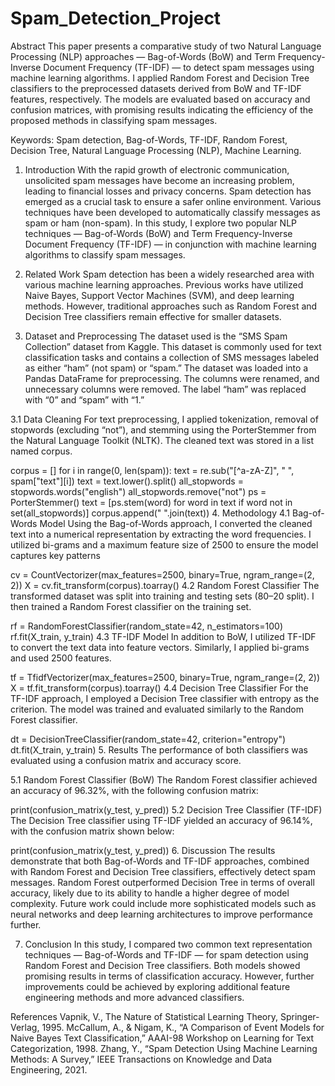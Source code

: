 # Spam_Detection_Project
Abstract
This paper presents a comparative study of two Natural Language Processing (NLP) approaches — Bag-of-Words (BoW) and Term Frequency-Inverse Document Frequency (TF-IDF) — 
to detect spam messages using machine learning algorithms. I applied Random Forest and Decision Tree classifiers to the preprocessed datasets derived from BoW and TF-IDF features, respectively. 
The models are evaluated based on accuracy and confusion matrices, with promising results indicating the efficiency of the proposed methods in classifying spam messages.

Keywords: Spam detection, Bag-of-Words, TF-IDF, Random Forest, Decision Tree, Natural Language Processing (NLP), Machine Learning.

1. Introduction
With the rapid growth of electronic communication, unsolicited spam messages have become an
increasing problem, leading to financial losses and privacy concerns.
Spam detection has emerged as a crucial task to ensure a safer online environment.
Various techniques have been developed to automatically classify messages as spam or ham (non-spam).
In this study, I explore two popular NLP techniques — Bag-of-Words (BoW) and Term Frequency-Inverse Document Frequency (TF-IDF) — in conjunction with machine learning algorithms to classify spam messages.

3. Related Work
Spam detection has been a widely researched area with various machine learning approaches.
Previous works have utilized Naive Bayes, Support Vector Machines (SVM), and deep learning methods.
However, traditional approaches such as Random Forest and Decision Tree classifiers remain effective for smaller datasets.

4. Dataset and Preprocessing
The dataset used is the “SMS Spam Collection” dataset from Kaggle. This dataset is commonly used for text classification tasks and contains
a collection of SMS messages labeled as either “ham” (not spam) or “spam.” The dataset was loaded into a Pandas DataFrame for preprocessing.
The columns were renamed, and unnecessary columns were removed. The label “ham” was replaced with “0” and “spam” with “1.”

3.1 Data Cleaning
For text preprocessing, I applied tokenization, removal of stopwords (excluding “not”), 
and stemming using the PorterStemmer from the Natural Language Toolkit (NLTK). The cleaned text was stored in a list named corpus.

corpus = []
for i in range(0, len(spam)):
    text = re.sub("[^a-zA-Z]", " ", spam["text"][i])
    text = text.lower().split()
    all_stopwords = stopwords.words("english")
    all_stopwords.remove("not")
    ps = PorterStemmer()
    text = [ps.stem(word) for word in text if word not in set(all_stopwords)]
    corpus.append(" ".join(text))
4. Methodology
4.1 Bag-of-Words Model
Using the Bag-of-Words approach, I converted the cleaned text into a numerical representation by extracting the word frequencies. 
I utilized bi-grams and a maximum feature size of 2500 to ensure the model captures key patterns

cv = CountVectorizer(max_features=2500, binary=True, ngram_range=(2, 2))
X = cv.fit_transform(corpus).toarray()
4.2 Random Forest Classifier
The transformed dataset was split into training and testing sets (80–20 split). I then trained a Random Forest classifier on the training set.

rf = RandomForestClassifier(random_state=42, n_estimators=100)
rf.fit(X_train, y_train)
4.3 TF-IDF Model
In addition to BoW, I utilized TF-IDF to convert the text data into feature vectors. Similarly, I applied bi-grams and used 2500 features.

tf = TfidfVectorizer(max_features=2500, binary=True, ngram_range=(2, 2))
X = tf.fit_transform(corpus).toarray()
4.4 Decision Tree Classifier
For the TF-IDF approach, I employed a Decision Tree classifier with entropy as the criterion. The model was trained and evaluated similarly to the Random Forest classifier.

dt = DecisionTreeClassifier(random_state=42, criterion="entropy")
dt.fit(X_train, y_train)
5. Results
The performance of both classifiers was evaluated using a confusion matrix and accuracy score.

5.1 Random Forest Classifier (BoW)
The Random Forest classifier achieved an accuracy of 96.32%, with the following confusion matrix:

print(confusion_matrix(y_test, y_pred))
5.2 Decision Tree Classifier (TF-IDF)
The Decision Tree classifier using TF-IDF yielded an accuracy of 96.14%, with the confusion matrix shown below:

print(confusion_matrix(y_test, y_pred))
6. Discussion
The results demonstrate that both Bag-of-Words and TF-IDF approaches, combined with Random Forest and Decision Tree classifiers, 
effectively detect spam messages. Random Forest outperformed Decision Tree in terms of overall accuracy, 
likely due to its ability to handle a higher degree of model complexity. Future work could include more sophisticated models such as 
neural networks and deep learning architectures to improve performance further.

7. Conclusion
In this study, I compared two common text representation techniques — Bag-of-Words and TF-IDF — for spam detection using Random Forest and Decision Tree classifiers.
Both models showed promising results in terms of classification accuracy. However,
further improvements could be achieved by exploring additional feature engineering methods and more advanced classifiers.


References
Vapnik, V., The Nature of Statistical Learning Theory, Springer-Verlag, 1995.
McCallum, A., & Nigam, K., “A Comparison of Event Models for Naive Bayes Text Classification,” AAAI-98 Workshop on Learning for Text Categorization, 1998.
Zhang, Y., “Spam Detection Using Machine Learning Methods: A Survey,” IEEE Transactions on Knowledge and Data Engineering, 2021.
